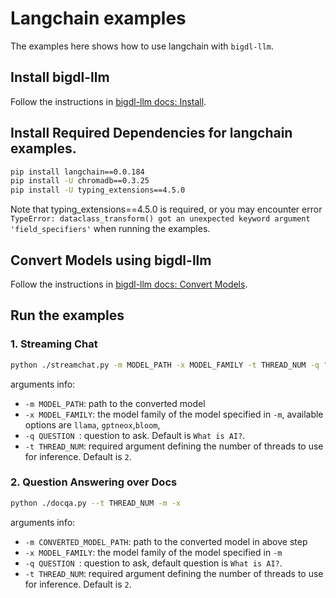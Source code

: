 # Langchain examples

The examples here shows how to use langchain with `bigdl-llm`.

## Install bigdl-llm
Follow the instructions in  [bigdl-llm docs: Install]().

## Install Required Dependencies for langchain examples. 

```bash
pip install langchain==0.0.184
pip install -U chromadb==0.3.25
pip install -U typing_extensions==4.5.0
```

Note that typing_extensions==4.5.0 is required, or you may encounter error `TypeError: dataclass_transform() got an unexpected keyword argument 'field_specifiers'` when running the examples. 


## Convert Models using bigdl-llm
Follow the instructions in [bigdl-llm docs: Convert Models]().


## Run the examples

### 1. Streaming Chat

```bash
python ./streamchat.py -m MODEL_PATH -x MODEL_FAMILY -t THREAD_NUM -q "What is AI?"
```
arguments info:
- `-m MODEL_PATH`: path to the converted model
- `-x MODEL_FAMILY`: the model family of the model specified in `-m`, available options are `llama`, `gptneox`,`bloom`,  
- `-q QUESTION `: question to ask. Default  is `What is AI?`.
- `-t THREAD_NUM`: required argument defining the number of threads to use for inference. Default is `2`.

### 2. Question Answering over Docs
```bash
python ./docqa.py --t THREAD_NUM -m -x
```
arguments info:
- `-m CONVERTED_MODEL_PATH`: path to the converted model in above step
- `-x MODEL_FAMILY`: the model family of the model specified in `-m` 
- `-q QUESTION `: question to ask, default question is `What is AI?`.
- `-t THREAD_NUM`: required argument defining the number of threads to use for inference. Default is `2`.


